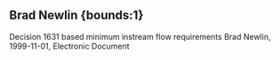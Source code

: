 ## Brad Newlin {bounds:1} 
Decision 1631 based minimum instream flow requirements
Brad Newlin, 1999-11-01, Electronic Document
